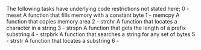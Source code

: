 The following tasks have underlying code restrictions not stated here;
0 - meset
    A function that fills memory with a constant byte
1 - memcpy
    A function that copies memory area
2 - strchr
    A function that locates a character in a string
3 - strspn
    A function that gets the length of a prefix substring
4 - strpbrk
    A function that searches a string for any set of bytes
5 - strstr
    A function that locates a substring
6 -
